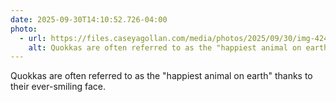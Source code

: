 ```yaml
---
date: 2025-09-30T14:10:52.726-04:00
photo:
  - url: https://files.caseyagollan.com/media/photos/2025/09/30/img-4245.jpg
    alt: Quokkas are often referred to as the "happiest animal on earth" thanks to their ever-smiling face.
---
```


Quokkas are often referred to as the "happiest animal on earth" thanks to their ever-smiling face.
